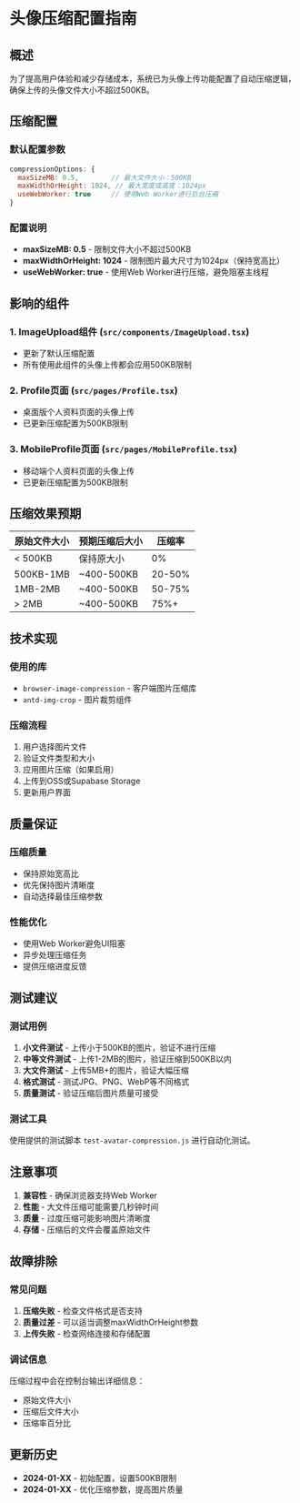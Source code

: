 # 头像压缩配置指南

## 概述

为了提高用户体验和减少存储成本，系统已为头像上传功能配置了自动压缩逻辑，确保上传的头像文件大小不超过500KB。

## 压缩配置

### 默认配置参数

```javascript
compressionOptions: {
  maxSizeMB: 0.5,        // 最大文件大小：500KB
  maxWidthOrHeight: 1024, // 最大宽度或高度：1024px
  useWebWorker: true     // 使用Web Worker进行后台压缩
}
```

### 配置说明

- **maxSizeMB: 0.5** - 限制文件大小不超过500KB
- **maxWidthOrHeight: 1024** - 限制图片最大尺寸为1024px（保持宽高比）
- **useWebWorker: true** - 使用Web Worker进行压缩，避免阻塞主线程

## 影响的组件

### 1. ImageUpload组件 (`src/components/ImageUpload.tsx`)
- 更新了默认压缩配置
- 所有使用此组件的头像上传都会应用500KB限制

### 2. Profile页面 (`src/pages/Profile.tsx`)
- 桌面版个人资料页面的头像上传
- 已更新压缩配置为500KB限制

### 3. MobileProfile页面 (`src/pages/MobileProfile.tsx`)
- 移动端个人资料页面的头像上传
- 已更新压缩配置为500KB限制

## 压缩效果预期

| 原始文件大小 | 预期压缩后大小 | 压缩率 |
|-------------|---------------|--------|
| < 500KB     | 保持原大小    | 0%     |
| 500KB-1MB   | ~400-500KB    | 20-50% |
| 1MB-2MB     | ~400-500KB    | 50-75% |
| > 2MB       | ~400-500KB    | 75%+   |

## 技术实现

### 使用的库
- `browser-image-compression` - 客户端图片压缩库
- `antd-img-crop` - 图片裁剪组件

### 压缩流程
1. 用户选择图片文件
2. 验证文件类型和大小
3. 应用图片压缩（如果启用）
4. 上传到OSS或Supabase Storage
5. 更新用户界面

## 质量保证

### 压缩质量
- 保持原始宽高比
- 优先保持图片清晰度
- 自动选择最佳压缩参数

### 性能优化
- 使用Web Worker避免UI阻塞
- 异步处理压缩任务
- 提供压缩进度反馈

## 测试建议

### 测试用例
1. **小文件测试** - 上传小于500KB的图片，验证不进行压缩
2. **中等文件测试** - 上传1-2MB的图片，验证压缩到500KB以内
3. **大文件测试** - 上传5MB+的图片，验证大幅压缩
4. **格式测试** - 测试JPG、PNG、WebP等不同格式
5. **质量测试** - 验证压缩后图片质量可接受

### 测试工具
使用提供的测试脚本 `test-avatar-compression.js` 进行自动化测试。

## 注意事项

1. **兼容性** - 确保浏览器支持Web Worker
2. **性能** - 大文件压缩可能需要几秒钟时间
3. **质量** - 过度压缩可能影响图片清晰度
4. **存储** - 压缩后的文件会覆盖原始文件

## 故障排除

### 常见问题
1. **压缩失败** - 检查文件格式是否支持
2. **质量过差** - 可以适当调整maxWidthOrHeight参数
3. **上传失败** - 检查网络连接和存储配置

### 调试信息
压缩过程中会在控制台输出详细信息：
- 原始文件大小
- 压缩后文件大小
- 压缩率百分比

## 更新历史

- **2024-01-XX** - 初始配置，设置500KB限制
- **2024-01-XX** - 优化压缩参数，提高图片质量
